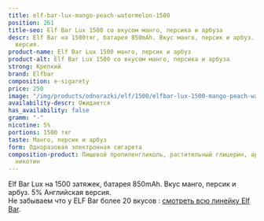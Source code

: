 ```yaml
---
title: elf-bar-lux-mango-peach-watermelon-1500
position: 261
title-seo: Elf Bar Lux 1500 со вкусом манго, персика и арбуза
descr: Elf Bar на 1500тяг, батарея 850mAh. Вкус манго, персик и арбуз. 5% Английская
  версия.
product-name: Elf Bar Lux 1500 манго, персик и арбуз
product-alt: Elf Bar Lux 1500 со вкусом манго, персика и арбуза
strong: Крепкий
brand: Elfbar
composition: e-sigarety
price: 250
image: "/img/products/odnorazki/elf/1500/elfbar-lux-1500-mango-peach-watermelon.jpg"
availability-descr: Ожидается
has_availability: false
gramm: "-"
nicotine: 5%
portions: 1500 тяг
taste: Манго, персик и арбуз
form: Одноразовая электронная сигарета
composition-product: Пищевой пропиленгликоль, растительный глицерин, ароматизатор,
  никотин
---
```


Elf Bar Lux на 1500 затяжек, батарея 850mAh. Вкус манго, персик и арбуз. 5% Английская версия.<br>
Не забываем что у ELF Bar более 20 вкусов : [смотреть всю линейку Elf Bar](/elfbar).